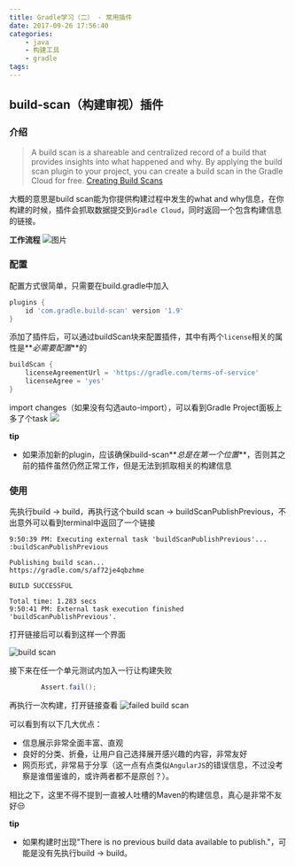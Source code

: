 ```yaml
---
title: Gradle学习（二） - 常用插件
date: 2017-09-26 17:56:40
categories:
    - java
    - 构建工具
    - gradle
tags:
---
```


## build-scan（构建审视）插件

### 介绍
> A build scan is a shareable and centralized record of a build that provides insights into what happened and why. By applying the build scan plugin to your project, you can create a build scan in the Gradle Cloud for free.
> [Creating Build Scans](https://guides.gradle.org/creating-build-scans/)

大概的意思是build scan能为你提供构建过程中发生的what and why信息，在你构建的时候，插件会抓取数据提交到`Gradle Cloud`，同时返回一个包含构建信息的链接。

**工作流程**
![图片](https://docs.gradle.com/build-scan-plugin/images/build-scan-service-overview.svg)

### 配置
配置方式很简单，只需要在build.gradle中加入
```groovy
plugins {
    id 'com.gradle.build-scan' version '1.9' 
}
```

添加了插件后，可以通过buildScan块来配置插件，其中有两个`license`相关的属性是**_必需要配置_**的
```groovy
buildScan {
    licenseAgreementUrl = 'https://gradle.com/terms-of-service'
    licenseAgree = 'yes'
}
```

import changes（如果没有勾选auto-import），可以看到Gradle Project面板上多了个task
![](/images/gradle_build_scan_task.png)

**tip**
- 如果添加新的plugin，应该确保build-scan**_总是在第一个位置_**，否则其之前的插件虽然仍然正常工作，但是无法到抓取相关的构建信息

### 使用
先执行build -> build，再执行这个build scan -> buildScanPublishPrevious，不出意外可以看到terminal中返回了一个链接
```text
9:50:39 PM: Executing external task 'buildScanPublishPrevious'...
:buildScanPublishPrevious

Publishing build scan...
https://gradle.com/s/af72je4qbzhme

BUILD SUCCESSFUL

Total time: 1.283 secs
9:50:41 PM: External task execution finished 'buildScanPublishPrevious'.
```

打开链接后可以看到这样一个界面

![build scan](/images/gradle_build_scan_insight.png)

接下来在任一个单元测试内加入一行让构建失败
```java
        Assert.fail();
```
再执行一次构建，打开链接查看
![failed build scan](/images/gradle_build_scan_insight_failure.png)

可以看到有以下几大优点：
- 信息展示非常全面丰富、直观
- 良好的分类、折叠，让用户自己选择展开感兴趣的内容，非常友好
- 网页形式，非常易于分享（这一点有点类似`AngularJS`的错误信息，不过没考察是谁借鉴谁的，或许两者都不是原创？）。

相比之下，这里不得不提到一直被人吐槽的Maven的构建信息，真心是非常不友好😒

**tip**
- 如果构建时出现"There is no previous build data available to publish."，可能是没有先执行build -> build。


